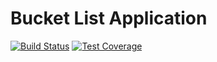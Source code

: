 # Bucket List Application
[![Build Status](https://travis-ci.org/Sekams/Bucketlist.svg?branch=challenge_2)](https://travis-ci.org/Sekams/Bucketlist)
[![Test Coverage](https://codeclimate.com/github/codeclimate/codeclimate/badges/coverage.svg)](https://codeclimate.com/github/codeclimate/codeclimate/coverage)
